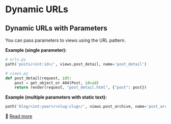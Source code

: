 # Dynamic URLs
## Dynamic URLs with Parameters

You can pass parameters to views using the URL pattern.

**Example (single parameter):**

```python
# urls.py
path('posts/<int:id>/', views.post_detail, name='post_detail')

# views.py
def post_detail(request, id):
    post = get_object_or_404(Post, id=id)
    return render(request, "post_detail.html", {"post": post})
```

**Example (multiple parameters with static text):**

```python
path('blog/<int:year>/<slug:slug>/', views.post_archive, name='post_archive')
```

📖 [Read more](https://docs.djangoproject.com/en/3.2/topics/http/urls/)
